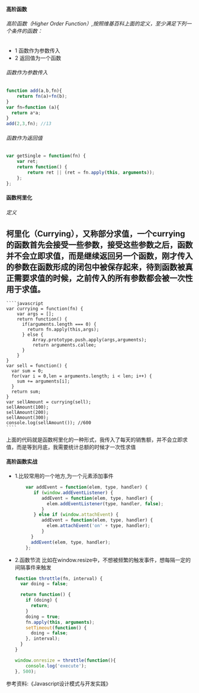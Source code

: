 #### 高阶函数
###### 高阶函数（Higher Order Function）,按照维基百科上面的定义，至少满足下列一个条件的函数：
- 1 函数作为参数传入
- 2 返回值为一个函数

###### 函数作为参数传入 
````javascript
function add(a,b,fn){
    return fn(a)+fn(b);
}
var fn=function (a){
  return a*a;
}
add(2,3,fn); //13
````

###### 函数作为返回值 

````javascript
var getSingle = function(fn) {
    var ret;
    return function() {
        return ret || (ret = fn.apply(this, arguments));
    };
};

```` 

#### 函数柯里化
###### 定义
柯里化（Currying），又称部分求值，一个currying的函数首先会接受一些参数，接受这些参数之后，函数并不会立即求值，而是继续返回另一个函数，刚才传入的参数在函数形成的闭包中被保存起来，待到函数被真正需要求值的时候，之前传入的所有参数都会被一次性用于求值。
- 
	````javascript
	var currying = function(fn) {
	    var args = [];
	    return function() {
	      if(arguments.length === 0) {
	        return fn.apply(this,args);
	      } else {
	          Array.prototype.push.apply(args,arguments);
	          return arguments.callee;
	      }
	    }
	}
	var sell = function() {
	  var sum = 0;
	  for(var i = 0,len = arguments.length; i < len; i++) {
	    sum += arguments[i];
	  }
	  return sum;
	}
	var sellAmount = currying(sell);
	sellAmount(100);
	sellAmount(200);
	sellAmount(300);
	console.log(sellAmount()); //600
	````
上面的代码就是函数柯里化的一种形式，我传入了每天的销售额，并不会立即求值，而是等到月底，我需要统计总额的时候才一次性求值


#### 高阶函数实战

- 1.比较常用的一个地方,为一个元素添加事件
	````javascript
		var addEvent = function(elem, type, handler) {
		   if (window.addEventListener) {
		      addEvent = function(elem, type, handler) {
		        elem.addEventListener(type, handler, false);
		      }
		   } else if (window.attachEvent) {
		      addEvent = function(elem, type, handler) {
		        elem.attachEvent('on' + type, handler);
		      }
		  }
		  addEvent(elem, type, handler);
		};
	````

- 2.函数节流
比如在window.resize中，不想被频繁的触发事件，想每隔一定的间隔事件来触发

	````javascript
	function throttle(fn, interval) {
	  var doing = false;

	  return function() {
	    if (doing) {
	      return;
	    }
	    doing = true;
	    fn.apply(this, arguments);
	    setTimeout(function() {
	      doing = false;
	    }, interval);
	  }
	}

	window.onresize = throttle(function(){
	    console.log('execute');
	}, 500);

	````

参考资料:《Javascript设计模式与开发实践》
